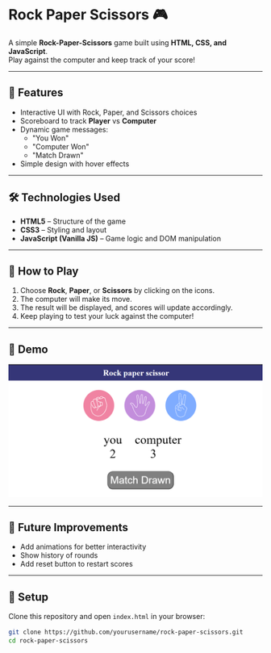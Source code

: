 # Rock Paper Scissors 🎮

A simple **Rock-Paper-Scissors** game built using **HTML, CSS, and JavaScript**.  
Play against the computer and keep track of your score!

---

## 🚀 Features
- Interactive UI with Rock, Paper, and Scissors choices
- Scoreboard to track **Player** vs **Computer**
- Dynamic game messages:
  - "You Won"
  - "Computer Won"
  - "Match Drawn"
- Simple design with hover effects

---

## 🛠️ Technologies Used
- **HTML5** – Structure of the game
- **CSS3** – Styling and layout
- **JavaScript (Vanilla JS)** – Game logic and DOM manipulation

---

## 🎯 How to Play
1. Choose **Rock**, **Paper**, or **Scissors** by clicking on the icons.
2. The computer will make its move.
3. The result will be displayed, and scores will update accordingly.
4. Keep playing to test your luck against the computer!

---

## 📸 Demo
![image](image-1.png)

---

## 🔮 Future Improvements
- Add animations for better interactivity
- Show history of rounds
- Add reset button to restart scores

---

## 📂 Setup
Clone this repository and open `index.html` in your browser:

```bash
git clone https://github.com/yourusername/rock-paper-scissors.git
cd rock-paper-scissors
